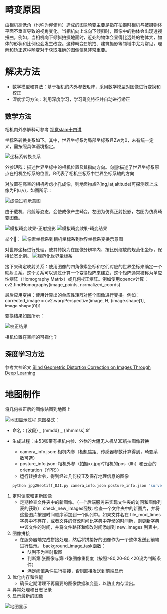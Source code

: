 # 畸变原因

由相机高低角（也称为仰俯角）造成的图像畸变主要是指在拍摄时相机与被摄物体平面不垂直导致的视角变化。当相机向上或向下倾斜时，图像中的物体会出现透视扭曲。例如，当相机向下倾斜拍摄地面时，近处的物体会显得比远处的物体大，物体的形状和比例也会发生改变。这种畸变在航拍、建筑摄影等领域中尤为常见，理解和矫正这种畸变对于获取准确的图像信息非常重要。

# 解决方法

- 数学模型和算法：基于相机的内外参数矩阵，采用数学模型对图像进行变换和校正
- 深度学习方法：利用深度学习，学习畸变特征并自动进行矫正

## 数学方法
相机内外参解释可参考 [视觉slam十四讲](https://github.com/qomo/LearnSensorFusion/tree/master/books)

坐标系转换关系如下。其中，世界坐标系为局部坐标系且Zw为0，未有统一定义，需按照具体语境指定。

![坐标系转换关系](/pddon/坐标转换.png)

外参矩阵：描述世界坐标中的相机位置及其指向方向。向量t描述了世界坐标系原点在相机坐标系的位置，R代表了相机坐标系中世界坐标系轴的方向

对放置在高空的相机考虑小孔成像，则地面物点P(lng,lat,altitude)可探测器上成像为P(u,v)，如图所示：

![成像过程示意图](/pddon/成像示意图.png)

由于载机、吊舱等姿态，会使成像产生畸变。左图为仿真正射投影，右图为仿真畸变图像。

![模拟畸变效果-正射投影](pddon/orthograhic.png)
![模拟畸变效果-畸变结果](pddon/distorted.png)

举个🌰：
![像素坐标系到相机坐标系到世界坐标系变换示意图](/pddon/三个坐标系.png)

对世界坐标进行处理，使其转换为在图像分辨率内、按比例缩放的规范化坐标，保持长宽比例。
![规范化世界坐标系](/pddon/规范化世界坐标.png)

接下来确定映射关系：使用图像的四角像素坐标和它们对应的世界坐标来确定一个映射关系。这个关系可以通过计算一个变换矩阵来建立，这个矩阵通常被称为单应性矩阵（Homography Matrix）或几何校正矩阵。例如使用opencv计算：
cv2.findHomography(image_points, normalized_coords)

最后应用变换：使用计算出的单应性矩阵对整个图像进行变换。例如：
corrected_image = cv2.warpPerspective(image, H, (image.shape[1], image.shape[0]))

变换结果如图所示：


![校正结果](/pddon/校正结果.png)

相机位置在空间的可视化？

## 深度学习方法

参考大神论文 [Blind Geometric Distortion Correction on Images Through Deep Learning](https://github.com/xiaoyu258/GeoProj)

# 地图制作

将几何校正后的图像贴图到地图上

![地图显示过程](/pddon/地图显示过程.png)
原图格式：
- 命名：{波段} _ {mmdd} _ {hhmmss}.tif
- 生成过程：由53张带有相机内参、外参的大疆无人机M3E航拍图像转换
    - camera_info.json: 相机内参（相机焦距、传感器参数计算得到，畸变系数可选）
    - posture_info.json: 相机外参（拍摄xx.jpg时相机的pos（llh）和云台的orientation（YPR））
    - 运行转换命令，得到经过几何校正及保存地理信息的图像

    ```python 
    python jpg2Geotiff_DJI.py camera_info.json posture_info.json "survey/DJI_images" "corrected_DJI_images"
     ```

    
    

1. 定时读取和更新图像
    - 定期检查文件夹中的新图像。（一个后端服务来实现文件夹的访问和图像列表的获取）
    check_new_images函数:
    检查一个文件夹中的新图片，并将这些图片按照时间顺序添加到一个队列中。如果文件名在 file_mod_times 字典中不存在，或者文件的修改时间比字典中存储的时间新，则更新字典中该文件的时间，并将文件路径和修改时间添加到 new_images 列表中。
2. 图像拼接
    - 在服务器端完成拼接处理，然后将拼接好的图像作为一个整体发送到前端进行显示。
    background_image_task函数：
      - 队列不为空时取图
      - 判断第i张图像与第i-1张图像重复度（按照>80,20-80,<20设为判断条件）
      - 满足阈值条件进行拼接，否则直接发送到前端显示
3. 优化内存和性能
    - 确保定期清理不再需要的图像数据和变量，以防止内存溢出。
4. 异常处理和日志记录
5. 显示最新的图像

![地图显示](/pddon/地图显示.png)